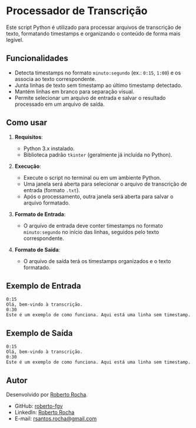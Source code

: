 # Processador de Transcrição

Este script Python é utilizado para processar arquivos de transcrição de texto, formatando timestamps e organizando o conteúdo de forma mais legível.

## Funcionalidades

- Detecta timestamps no formato `minuto:segundo` (ex.: `0:15`, `1:00`) e os associa ao texto correspondente.
- Junta linhas de texto sem timestamp ao último timestamp detectado.
- Mantém linhas em branco para separação visual.
- Permite selecionar um arquivo de entrada e salvar o resultado processado em um arquivo de saída.

## Como usar

1. **Requisitos**:

   - Python 3.x instalado.
   - Biblioteca padrão `tkinter` (geralmente já incluída no Python).

2. **Execução**:

   - Execute o script no terminal ou em um ambiente Python.
   - Uma janela será aberta para selecionar o arquivo de transcrição de entrada (formato `.txt`).
   - Após o processamento, outra janela será aberta para salvar o arquivo formatado.

3. **Formato de Entrada**:

   - O arquivo de entrada deve conter timestamps no formato `minuto:segundo` no início das linhas, seguidos pelo texto correspondente.

4. **Formato de Saída**:
   - O arquivo de saída terá os timestamps organizados e o texto formatado.

## Exemplo de Entrada

```plaintext
0:15
Olá, bem-vindo à transcrição.
0:30
Este é um exemplo de como funciona. Aqui está uma linha sem timestamp.
```

## Exemplo de Saída

```plaintext
0:15
Olá, bem-vindo à transcrição.
0:30
Este é um exemplo de como funciona. Aqui está uma linha sem timestamp.
```

## Autor

Desenvolvido por [Roberto Rocha](https://roberto-rocha.tech).

- GitHub: [roberto-fgv](https://github.com/roberto-fgv)
- LinkedIn: [Roberto Rocha](https://www.linkedin.com/in/rsrocha/)
- E-mail: rsantos.rocha@gmail.com